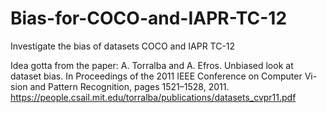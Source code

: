 # Bias-for-COCO-and-IAPR-TC-12
Investigate the bias of datasets COCO and IAPR TC-12


Idea gotta from the paper:
A. Torralba and A. Efros. Unbiased look at dataset bias. In Proceedings of the 2011 IEEE Conference on Computer Vi- sion and Pattern Recognition, pages 1521–1528, 2011.
https://people.csail.mit.edu/torralba/publications/datasets_cvpr11.pdf
